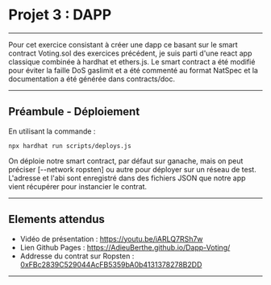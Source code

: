 # Projet 3 : DAPP
---

Pour cet exercice consistant à créer une dapp ce basant sur le smart contract Voting.sol des exercices précédent, je suis parti d'une react app classique combinée à hardhat et ethers.js. Le smart contract a été modifié pour éviter la faille DoS gaslimit et a été commenté au format NatSpec et la documentation a été générée dans contracts/doc.

---

## Préambule - Déploiement

En utilisant la commande :
```
npx hardhat run scripts/deploys.js
````
On déploie notre smart contract, par défaut sur ganache, mais on peut préciser [--network ropsten] ou autre pour déployer sur un réseau de test. L'adresse et l'abi sont enregistré dans des fichiers JSON que notre app vient récupérer pour instancier le contrat.

---

## Elements attendus

- Vidéo de présentation : https://youtu.be/iARLQ7RSh7w
- Lien Github Pages : https://AdieuBerthe.github.io/Dapp-Voting/
- Addresse du contrat sur Ropsten : [0xFBc2839C529044AcFB5359bA0b4131378278B2DD](https://ropsten.etherscan.io/address/0xFBc2839C529044AcFB5359bA0b4131378278B2DD)

---

